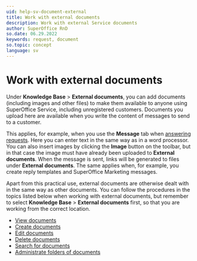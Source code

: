 ```yaml
---
uid: help-sv-document-external
title: Work with external documents
description: Work with external Service documents
author: SuperOffice RnD
so.date: 06.29.2022
keywords: request, document
so.topic: concept
language: sv
---
```


# Work with external documents

Under **Knowledge Base** > **External documents**, you can add documents (including images and other files) to make them available to anyone using SuperOffice Service, including unregistered customers. Documents you upload here are available when you write the content of messages to send to a customer.

This applies, for example, when you use the **Message** tab when [answering requests][1]. Here you can enter text in the same way as in a word processor. You can also insert images by clicking the **Image** button on the toolbar, but in that case the image must have already been uploaded to **External documents**. When the message is sent, links will be generated to files under **External documents**. The same applies when, for example, you create reply templates and SuperOffice Marketing messages.

Apart from this practical use, external documents are otherwise dealt with in the same way as other documents. You can follow the procedures in the topics listed below when working with external documents, but remember to select **Knowledge Base** > **External documents** first, so that you are working from the correct location.

* [View documents][2]
* [Create documents][3]
* [Edit documents][4]
* [Delete documents][5]
* [Search for documents][6]
* [Administrate folders of documents][7]

<!-- Referenced links -->
[1]: howto/reply.md
[2]: ../../document/learn/in-service/view.md
[3]: ../../document/learn/in-service/create.md
[4]: ../../document/learn/in-service/edit.md
[5]: ../../document/learn/in-service/delete.md
[6]: ../../document/learn/in-service/find.md
[7]: ../../document/learn/in-service/manage-folders.md

<!-- Referenced images -->

